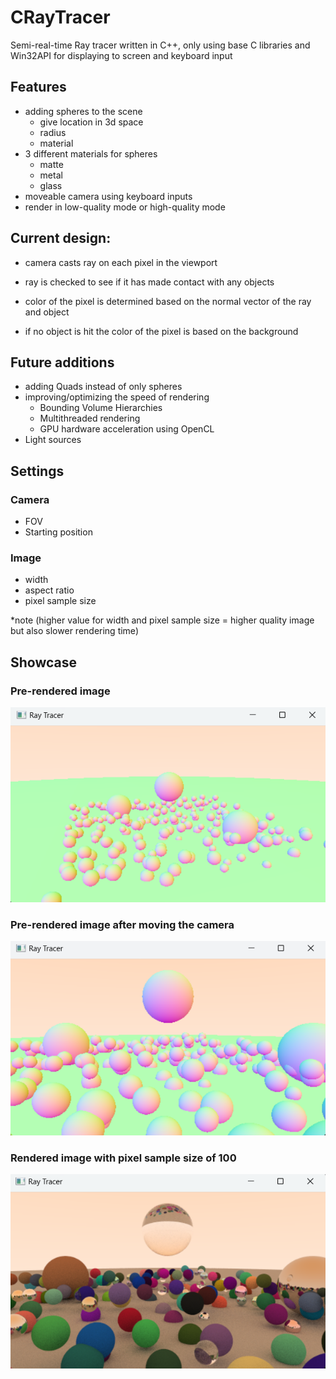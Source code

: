 # CRayTracer
Semi-real-time Ray tracer written in C++, only using base C libraries and Win32API for displaying to screen and keyboard input

## Features

- adding spheres to the scene
  - give location in 3d space
  - radius
  - material
- 3 different materials for spheres
  - matte
  - metal
  - glass
- moveable camera using keyboard inputs
- render in low-quality mode or high-quality mode

## Current design:
- camera casts ray on each pixel in the viewport

- ray is checked to see if it has made contact with any objects

- color of the pixel is determined based on the normal vector of the ray and object

- if no object is hit the color of the pixel is based on the background

## Future additions
- adding Quads instead of only spheres
- improving/optimizing the speed of rendering
  - Bounding Volume Hierarchies
  - Multithreaded rendering
  - GPU hardware acceleration using OpenCL
- Light sources

## Settings

### Camera
- FOV
- Starting position
  
### Image
- width
- aspect ratio
- pixel sample size

*note (higher value for width and pixel sample size = higher quality image but also slower rendering time)

## Showcase

### Pre-rendered image

![alt text](https://github.com/marwan475/CRayTracer/blob/main/Raytracer%20images/Screenshot%202024-09-24%20205903.png?raw=true)

### Pre-rendered image after moving the camera

![alt text](https://github.com/marwan475/CRayTracer/blob/main/Raytracer%20images/Screenshot%202024-09-24%20205820.png?raw=true)

### Rendered image with pixel sample size of 100

![alt text](https://github.com/marwan475/CRayTracer/blob/main/Raytracer%20images/Screenshot%202024-09-24%20205750.png?raw=true)
